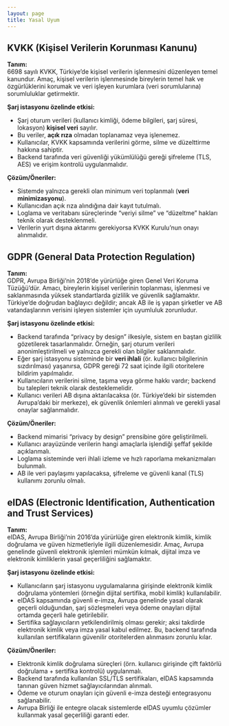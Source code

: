 ```yaml
---
layout: page
title: Yasal Uyum
---
```


## KVKK (Kişisel Verilerin Korunması Kanunu)

**Tanım:**  
6698 sayılı KVKK, Türkiye’de kişisel verilerin işlenmesini düzenleyen temel kanundur. Amaç, kişisel verilerin işlenmesinde bireylerin temel hak ve özgürlüklerini korumak ve veri işleyen kurumlara (veri sorumlularına) sorumluluklar getirmektir.  

**Şarj istasyonu özelinde etkisi:**  
- Şarj oturum verileri (kullanıcı kimliği, ödeme bilgileri, şarj süresi, lokasyon) **kişisel veri** sayılır.  
- Bu veriler, **açık rıza** olmadan toplanamaz veya işlenemez.  
- Kullanıcılar, KVKK kapsamında verilerini görme, silme ve düzelttirme hakkına sahiptir.  
- Backend tarafında veri güvenliği yükümlülüğü gereği şifreleme (TLS, AES) ve erişim kontrolü uygulanmalıdır.  

**Çözüm/Öneriler:**  
- Sistemde yalnızca gerekli olan minimum veri toplanmalı (**veri minimizasyonu**).  
- Kullanıcıdan açık rıza alındığına dair kayıt tutulmalı.  
- Loglama ve veritabanı süreçlerinde “veriyi silme” ve “düzeltme” hakları teknik olarak desteklenmeli.  
- Verilerin yurt dışına aktarımı gerekiyorsa KVKK Kurulu’nun onayı alınmalıdır.  

## GDPR (General Data Protection Regulation)

**Tanım:**  
GDPR, Avrupa Birliği’nin 2018’de yürürlüğe giren Genel Veri Koruma Tüzüğü’dür. Amacı, bireylerin kişisel verilerinin toplanması, işlenmesi ve saklanmasında yüksek standartlarda gizlilik ve güvenlik sağlamaktır. Türkiye’de doğrudan bağlayıcı değildir; ancak AB ile iş yapan şirketler ve AB vatandaşlarının verisini işleyen sistemler için uyumluluk zorunludur.  

**Şarj istasyonu özelinde etkisi:**  
- Backend tarafında “privacy by design” ilkesiyle, sistem en baştan gizlilik gözetilerek tasarlanmalıdır. Örneğin, şarj oturum verileri anonimleştirilmeli ve yalnızca gerekli olan bilgiler saklanmalıdır.  
- Eğer şarj istasyonu sisteminde bir **veri ihlali** (ör. kullanıcı bilgilerinin sızdırılması) yaşanırsa, GDPR gereği 72 saat içinde ilgili otoritelere bildirim yapılmalıdır.  
- Kullanıcıların verilerini silme, taşıma veya görme hakkı vardır; backend bu talepleri teknik olarak desteklemelidir.  
- Kullanıcı verileri AB dışına aktarılacaksa (ör. Türkiye’deki bir sistemden Avrupa’daki bir merkeze), ek güvenlik önlemleri alınmalı ve gerekli yasal onaylar sağlanmalıdır.  

**Çözüm/Öneriler:**  
- Backend mimarisi “privacy by design” prensibine göre geliştirilmeli.  
- Kullanıcı arayüzünde verilerin hangi amaçlarla işlendiği şeffaf şekilde açıklanmalı.  
- Loglama sisteminde veri ihlali izleme ve hızlı raporlama mekanizmaları bulunmalı.  
- AB ile veri paylaşımı yapılacaksa, şifreleme ve güvenli kanal (TLS) kullanımı zorunlu olmalı.  

## eIDAS (Electronic Identification, Authentication and Trust Services)

**Tanım:**  
eIDAS, Avrupa Birliği’nin 2016’da yürürlüğe giren elektronik kimlik, kimlik doğrulama ve güven hizmetleriyle ilgili düzenlemesidir. Amaç, Avrupa genelinde güvenli elektronik işlemleri mümkün kılmak, dijital imza ve elektronik kimliklerin yasal geçerliliğini sağlamaktır.  

**Şarj istasyonu özelinde etkisi:**  
- Kullanıcıların şarj istasyonu uygulamalarına girişinde elektronik kimlik doğrulama yöntemleri (örneğin dijital sertifika, mobil kimlik) kullanılabilir.  
- eIDAS kapsamında güvenli e-imza, Avrupa genelinde yasal olarak geçerli olduğundan, şarj sözleşmeleri veya ödeme onayları dijital ortamda geçerli hale getirilebilir.  
- Sertifika sağlayıcıların yetkilendirilmiş olması gerekir; aksi takdirde elektronik kimlik veya imza yasal kabul edilmez. Bu, backend tarafında kullanılan sertifikaların güvenilir otoritelerden alınmasını zorunlu kılar.  

**Çözüm/Öneriler:**  
- Elektronik kimlik doğrulama süreçleri (örn. kullanıcı girişinde çift faktörlü doğrulama + sertifika kontrolü) uygulanmalı.  
- Backend tarafında kullanılan SSL/TLS sertifikaları, eIDAS kapsamında tanınan güven hizmet sağlayıcılarından alınmalı.  
- Ödeme ve oturum onayları için güvenli e-imza desteği entegrasyonu sağlanabilir.  
- Avrupa Birliği ile entegre olacak sistemlerde eIDAS uyumlu çözümler kullanmak yasal geçerliliği garanti eder.  
